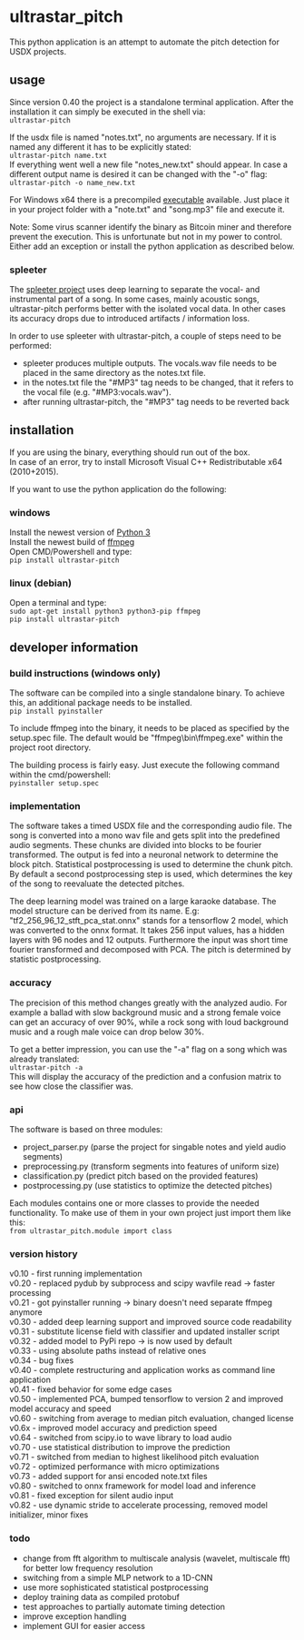 # ultrastar_pitch
This python application is an attempt to automate the pitch detection for USDX projects.  
  
## usage
Since version 0.40 the project is a standalone terminal application. After the installation it can simply be executed in the shell via:  
`ultrastar-pitch`  
  
If the usdx file is named "notes.txt", no arguments are necessary. If it is named any different it has to be explicitly stated:  
`ultrastar-pitch name.txt`  
If everything went well a new file "notes_new.txt" should appear. In case a different output name is desired it can be changed with the "-o" flag:  
`ultrastar-pitch -o name_new.txt`  
  
For Windows x64 there is a precompiled [executable](https://my.pcloud.com/publink/show?code=kZt3wA7ZnxhL5olW9IkS2FX7DchyBp5k4J37) available. Just place it in your project folder with a "note.txt" and "song.mp3" file and execute it.  
  
Note: Some virus scanner identify the binary as Bitcoin miner and therefore prevent the execution. This is unfortunate but not in my power to
control. Either add an exception or install the python application as described below.  
  
### spleeter
The [spleeter project](https://github.com/deezer/spleeter) uses deep learning to separate the vocal- and instrumental part of a song. In some cases, mainly acoustic songs, ultrastar-pitch performs better with the isolated vocal data. In other cases its accuracy drops due to introduced artifacts / information loss.  
  
In order to use spleeter with ultrastar-pitch, a couple of steps need to be performed:  
  
* spleeter produces multiple outputs. The vocals.wav file needs to be placed in the same directory as the notes.txt file.  
* in the notes.txt file the "#MP3" tag needs to be changed, that it refers to the vocal file (e.g. "#MP3:vocals.wav").  
* after running ultrastar-pitch, the "#MP3" tag needs to be reverted back  
  
## installation
If you are using the binary, everything should run out of the box.  
In case of an error, try to install Microsoft Visual C++ Redistributable x64 (2010+2015).  
  
If you want to use the python application do the following:  
### windows
Install the newest version of [Python 3](https://www.python.org/downloads/windows/)  
Install the newest build of [ffmpeg](https://de.wikihow.com/FFmpeg-unter-Windows-installieren)  
Open CMD/Powershell and type:  
`pip install ultrastar-pitch`  
### linux (debian)
Open a terminal and type:  
`sudo apt-get install python3 python3-pip ffmpeg`  
`pip install ultrastar-pitch`  
  
## developer information
### build instructions (windows only)
The software can be compiled into a single standalone binary. To achieve this, an additional package needs to be installed.  
`pip install pyinstaller`  
  
To include ffmpeg into the binary, it needs to be placed as specified by the setup.spec file. The default would be "ffmpeg\bin\ffmpeg.exe" within the project root directory.  
  
The building process is fairly easy. Just execute the following command within the cmd/powershell:  
`pyinstaller setup.spec`  
### implementation
The software takes a timed USDX file and the corresponding audio file. The song is converted into a mono wav file and gets split into the predefined audio segments. These chunks are divided into blocks to be fourier transformed. The output is fed into a neuronal network to determine the block pitch. Statistical postprocessing is used to determine the chunk pitch. By default a second postprocessing step is used, which determines the key of the song to reevaluate the detected pitches.  
  
The deep learning model was trained on a large karaoke database.
The model structure can be derived from its name. E.g: "tf2\_256\_96\_12\_stft\_pca\_stat.onnx" stands for a tensorflow 2 model, which was converted to the onnx format. It takes 256 input values, has a hidden layers with 96 nodes and 12 outputs. Furthermore the input was short time fourier transformed and decomposed with PCA. The pitch is determined by statistic postprocessing.  
  
### accuracy
The precision of this method changes greatly with the analyzed audio. For example a ballad with slow background music and a strong female voice can get an accuracy of over 90%, while a rock song with loud background music and a rough male voice can drop below 30%.  
  
To get a  better impression, you can use the "-a" flag on a song which was already translated:  
`ultrastar-pitch -a`  
This will display the accuracy of the prediction and a confusion matrix to see how close the classifier was.  
  
### api
The software is based on three modules:  
  
* project_parser.py (parse the project for singable notes and yield audio segments)  
* preprocessing.py (transform segments into features of uniform size)  
* classification.py (predict pitch based on the provided features)  
* postprocessing.py (use statistics to optimize the detected pitches)  
  
Each modules contains one or more classes to provide the needed functionality. To make use of them in your own project just import them like this:  
`from ultrastar_pitch.module import class`  
  
### version history
v0.10 - first running implementation  
v0.20 - replaced pydub by subprocess and scipy wavfile read -> faster processing  
v0.21 - got pyinstaller running -> binary doesn't need separate ffmpeg anymore  
v0.30 - added deep learning support and improved source code readability  
v0.31 - substitute license field with classifier and updated installer script  
v0.32 - added model to PyPi repo -> is now used by default  
v0.33 - using absolute paths instead of relative ones  
v0.34 - bug fixes  
v0.40 - complete restructuring and application works as command line application  
v0.41 - fixed behavior for some edge cases  
v0.50 - implemented PCA, bumped tensorflow to version 2 and improved model accuracy and speed  
v0.60 - switching from average to median pitch evaluation, changed license  
v0.6x - improved model accuracy and prediction speed  
v0.64 - switched from scipy.io to wave library to load audio  
v0.70 - use statistical distribution to improve the prediction  
v0.71 - switched from median to highest likelihood pitch evaluation  
v0.72 - optimized performance with micro optimizations  
v0.73 - added support for ansi encoded note.txt files  
v0.80 - switched to onnx framework for model load and inference  
v0.81 - fixed exception for silent audio input  
v0.82 - use dynamic stride to accelerate processing, removed model initializer, minor fixes  
  
### todo
* change from fft algorithm to multiscale analysis (wavelet, multiscale fft) for better low frequency resolution  
* switching from a simple MLP network to a 1D-CNN  
* use more sophisticated statistical postprocessing  
* deploy training data as compiled protobuf  
* test approaches to partially automate timing detection  
* improve exception handling  
* implement GUI for easier access  





